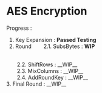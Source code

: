 # AES Encryption
Progress :
1. Key Expansion : __Passed Testing__
2. Round 
&ensp;&ensp;&ensp;&ensp;2.1. SubsBytes : __WIP__
</br>
&ensp;&ensp;&ensp;&ensp;2.2. ShiftRows : __WIP__
</br>
&ensp;&ensp;&ensp;&ensp;2.3. MixColumns : __WIP__
</br>
&ensp;&ensp;&ensp;&ensp;2.4. AddRoundKey : __WIP__
</br>
3. Final Round : __WIP__
